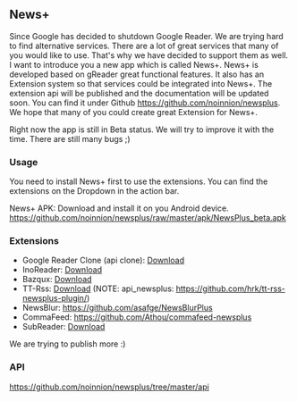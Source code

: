 News+
-----------
Since Google has decided to shutdown Google Reader. We are trying hard to find alternative services. There are a lot of great services that many of you would like to use. That's why we have decided to support them as well. I want to introduce you a new app which is called News+. News+ is developed based on gReader great functional features. It also has an Extension system so that services could be integrated into News+. The extension api will be published and the documentation will be updated soon. You can find it under Github https://github.com/noinnion/newsplus. We hope that many of you could create great Extension for News+. 

Right now the app is still in Beta status. We will try to improve it with the time. There are still many bugs ;)

### Usage

You need to install News+ first to use the extensions. You can find the extensions on the Dropdown in the action bar.

News+ APK: Download and install it on you Android device.
https://github.com/noinnion/newsplus/raw/master/apk/NewsPlus_beta.apk

### Extensions

* Google Reader Clone (api clone): [Download](https://github.com/noinnion/newsplus/raw/master/apk/GoogleReaderClone_beta.apk)
* InoReader: [Download](https://github.com/noinnion/newsplus/raw/master/apk/GoogleReaderClone_beta.apk)
* Bazqux: [Download](https://github.com/noinnion/newsplus/raw/master/apk/BazquxExtension_beta.apk)
* TT-Rss: [Download](https://github.com/noinnion/newsplus/raw/master/apk/TtRssExtension_beta.apk) (NOTE: api_newsplus: https://github.com/hrk/tt-rss-newsplus-plugin/)
* NewsBlur: https://github.com/asafge/NewsBlurPlus
* CommaFeed: https://github.com/Athou/commafeed-newsplus
* SubReader: [Download](http://subreader.com/static/files/SubReaderExtension.apk)

We are trying to publish more :)

### API
https://github.com/noinnion/newsplus/tree/master/api

